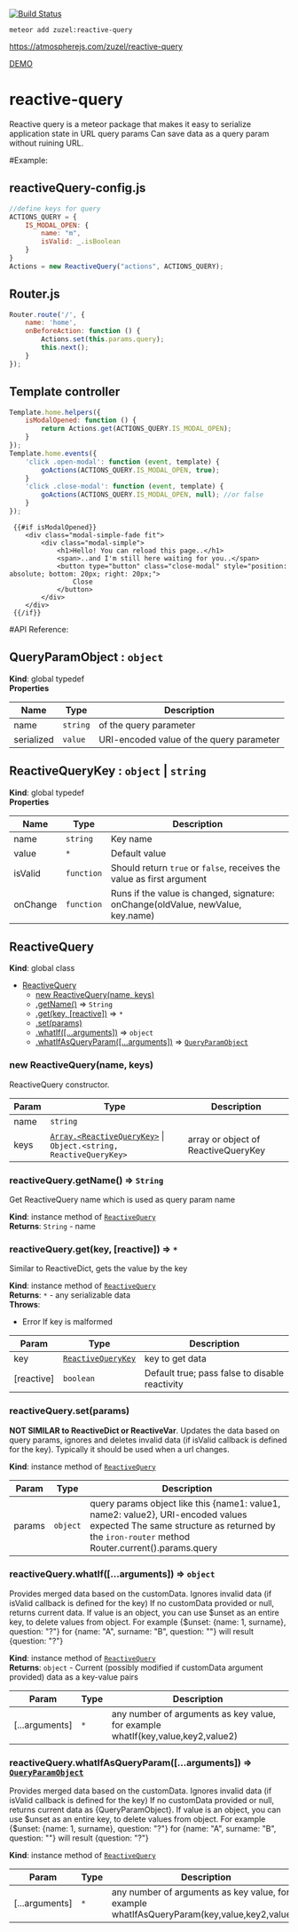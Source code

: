 [![Build Status](https://travis-ci.org/iSuslov/reactive-query.svg?branch=master)](https://travis-ci.org/iSuslov/reactive-query)

```
meteor add zuzel:reactive-query
```

<a href="https://atmospherejs.com/zuzel/reactive-query">https://atmospherejs.com/zuzel/reactive-query</a>

<a href="http://reactive-query.meteor.com/">DEMO</a>

# reactive-query
Reactive query is a meteor package that makes it easy to serialize application state in URL query params
Can save data as a query param without ruining URL.

#Example:

## reactiveQuery-config.js
```js
//define keys for query
ACTIONS_QUERY = {
    IS_MODAL_OPEN: {
        name: "m",
        isValid: _.isBoolean
    }
}
Actions = new ReactiveQuery("actions", ACTIONS_QUERY);
```

## Router.js
```js
Router.route('/', {
    name: 'home',
    onBeforeAction: function () {
        Actions.set(this.params.query);
        this.next();
    }
});
```

## Template controller
```js
Template.home.helpers({
    isModalOpened: function () {
        return Actions.get(ACTIONS_QUERY.IS_MODAL_OPEN);
    }
});
Template.home.events({
    'click .open-modal': function (event, template) {
        goActions(ACTIONS_QUERY.IS_MODAL_OPEN, true);
    }
    'click .close-modal': function (event, template) {
        goActions(ACTIONS_QUERY.IS_MODAL_OPEN, null); //or false
    }
});
```

```
 {{#if isModalOpened}}
    <div class="modal-simple-fade fit">
        <div class="modal-simple">
            <h1>Hello! You can reload this page..</h1>
            <span>..and I'm still here waiting for you..</span>
            <button type="button" class="close-modal" style="position: absolute; bottom: 20px; right: 20px;">
                Close
            </button>
        </div>
    </div>
 {{/if}}
```

#API Reference:
<a name="QueryParamObject"></a>
## QueryParamObject : <code>object</code>
**Kind**: global typedef  
**Properties**

| Name | Type | Description |
| --- | --- | --- |
| name | <code>string</code> | of the query parameter |
| serialized | <code>value</code> | URI-encoded value of the query parameter |


<a name="ReactiveQueryKey"></a>
## ReactiveQueryKey : <code>object</code> &#124; <code>string</code>
**Kind**: global typedef  
**Properties**

| Name | Type | Description |
| --- | --- | --- |
| name | <code>string</code> | Key name |
| value | <code>\*</code> | Default value |
| isValid | <code>function</code> | Should return `true` or `false`, receives the value as first argument |
| onChange | <code>function</code> | Runs if the value is changed, signature: onChange(oldValue, newValue, key.name) |


<a name="ReactiveQuery"></a>
## ReactiveQuery
**Kind**: global class  

* [ReactiveQuery](#ReactiveQuery)
    * [new ReactiveQuery(name, keys)](#new_ReactiveQuery_new)
    * [.getName()](#ReactiveQuery+getName) ⇒ <code>String</code>
    * [.get(key, [reactive])](#ReactiveQuery+get) ⇒ <code>\*</code>
    * [.set(params)](#ReactiveQuery+set)
    * [.whatIf([...arguments])](#ReactiveQuery+whatIf) ⇒ <code>object</code>
    * [.whatIfAsQueryParam([...arguments])](#ReactiveQuery+whatIfAsQueryParam) ⇒ <code>[QueryParamObject](#QueryParamObject)</code>

<a name="new_ReactiveQuery_new"></a>
### new ReactiveQuery(name, keys)
ReactiveQuery constructor.


| Param | Type | Description |
| --- | --- | --- |
| name | <code>string</code> |  |
| keys | <code>[Array.&lt;ReactiveQueryKey&gt;](#ReactiveQueryKey)</code> &#124; <code>Object.&lt;string, ReactiveQueryKey&gt;</code> | array or object of ReactiveQueryKey |

<a name="ReactiveQuery+getName"></a>
### reactiveQuery.getName() ⇒ <code>String</code>
Get ReactiveQuery name which is used as query param name

**Kind**: instance method of <code>[ReactiveQuery](#ReactiveQuery)</code>  
**Returns**: <code>String</code> - name  
<a name="ReactiveQuery+get"></a>
### reactiveQuery.get(key, [reactive]) ⇒ <code>\*</code>
Similar to ReactiveDict, gets the value by the key

**Kind**: instance method of <code>[ReactiveQuery](#ReactiveQuery)</code>  
**Returns**: <code>\*</code> - any serializable data  
**Throws**:

- Error If key is malformed


| Param | Type | Description |
| --- | --- | --- |
| key | <code>[ReactiveQueryKey](#ReactiveQueryKey)</code> | key to get data |
| [reactive] | <code>boolean</code> | Default true; pass false to disable reactivity |

<a name="ReactiveQuery+set"></a>
### reactiveQuery.set(params)
**NOT SIMILAR to ReactiveDict or ReactiveVar**.
Updates the data based on query params, ignores and deletes invalid data (if isValid callback is defined for the
key).
Typically it should be used when a url changes.

**Kind**: instance method of <code>[ReactiveQuery](#ReactiveQuery)</code>  

| Param | Type | Description |
| --- | --- | --- |
| params | <code>object</code> | query params object like this {name1: value1, name2: value2}, URI-encoded values expected The same structure as returned by the `iron-router` method Router.current().params.query |

<a name="ReactiveQuery+whatIf"></a>
### reactiveQuery.whatIf([...arguments]) ⇒ <code>object</code>
Provides merged data based on the customData. Ignores invalid data (if isValid callback is defined for the key)
If no customData provided or null, returns current data.
If value is an object, you can use $unset as an entire key, to delete values from object.
For example {$unset: {name: 1, surname}, question: "?"} for {name: "A", surname: "B",  question: ""}
will result {question: "?"}

**Kind**: instance method of <code>[ReactiveQuery](#ReactiveQuery)</code>  
**Returns**: <code>object</code> - Current (possibly modified if customData argument provided) data as a key-value pairs  

| Param | Type | Description |
| --- | --- | --- |
| [...arguments] | <code>\*</code> | any number of arguments as key value, for example whatIf(key,value,key2,value2) |

<a name="ReactiveQuery+whatIfAsQueryParam"></a>
### reactiveQuery.whatIfAsQueryParam([...arguments]) ⇒ <code>[QueryParamObject](#QueryParamObject)</code>
Provides merged data based on the customData. Ignores invalid data (if isValid callback is defined for the key)
If no customData provided or null, returns current data as {QueryParamObject}.
If value is an object, you can use $unset as an entire key, to delete values from object.
For example {$unset: {name: 1, surname}, question: "?"} for {name: "A", surname: "B",  question: ""}
will result {question: "?"}

**Kind**: instance method of <code>[ReactiveQuery](#ReactiveQuery)</code>  

| Param | Type | Description |
| --- | --- | --- |
| [...arguments] | <code>\*</code> | any number of arguments as key value, for example whatIfAsQueryParam(key,value,key2,value2) |

